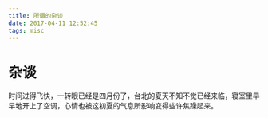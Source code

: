 ```yaml
---
title: 所谓的杂谈
date: 2017-04-11 12:52:45
tags: misc
---
```

# 杂谈
时间过得飞快，一转眼已经是四月份了，台北的夏天不知不觉已经来临，寝室里早早地开上了空调，心情也被这初夏的气息所影响变得些许焦躁起来。
